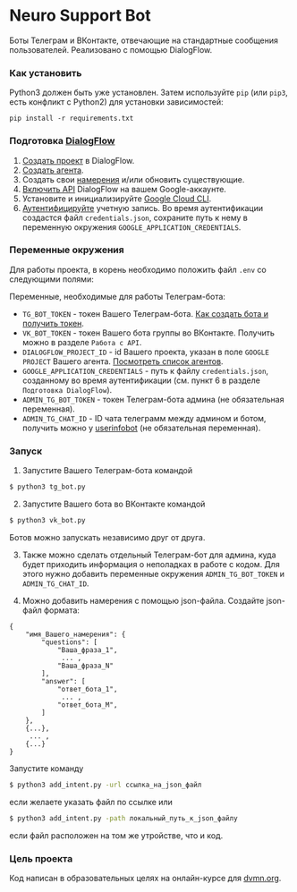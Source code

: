# Neuro Support Bot

Боты Телеграм и ВКонтакте, отвечающие на стандартные сообщения пользователей. Реализовано с помощью DialogFlow.

### Как установить

Python3 должен быть уже установлен. 
Затем используйте `pip` (или `pip3`, есть конфликт с Python2) для установки зависимостей:
```
pip install -r requirements.txt
```

### Подготовка [DialogFlow](https://dialogflow.cloud.google.com/)

1. [Создать проект](https://cloud.google.com/dialogflow/es/docs/quick/setup) в DialogFlow.
2. [Создать агента](https://cloud.google.com/dialogflow/es/docs/quick/build-agent).
3. Создать свои [намерения](https://dialogflow.cloud.google.com/#/agent/newagent-qseq/intents) и/или обновить существующие.
4. [Включить API](https://cloud.google.com/dialogflow/es/docs/quick/setup#api) DialogFlow на вашем Google-аккаунте.
5. Установите и инициализируйте [Google Cloud CLI](https://cloud.google.com/dialogflow/es/docs/quick/setup#sdk). 
6. [Аутентифицируйте](https://cloud.google.com/dialogflow/es/docs/quick/setup#user) учетную запись. Во время аутентификации создастся файл `credentials.json`, сохраните путь к нему в переменную окружения `GOOGLE_APPLICATION_CREDENTIALS`.

### Переменные окружения

Для работы проекта, в корень необходимо положить файл `.env` со следующими полями:

Переменные, необходимые для работы Телеграм-бота:
- `TG_BOT_TOKEN` - токен Вашего Телеграм-бота. [Как создать бота и получить токен](https://core.telegram.org/bots#how-do-i-create-a-bot).
- `VK_BOT_TOKEN` - токен Вашего бота группы во ВКонтакте. Получить можно в разделе `Работа с API`.
- `DIALOGFLOW_PROJECT_ID` - id Вашего проекта, указан в поле `GOOGLE PROJECT` Вашего агента. [Посмотреть список агентов](https://dialogflow.cloud.google.com/#/agents).
- `GOOGLE_APPLICATION_CREDENTIALS` - путь к файлу `credentials.json`, созданному во время аутентификации (см. пункт 6 в разделе `Подготовка DialogFlow`).
- `ADMIN_TG_BOT_TOKEN` - токен Телеграм-бота админа (не обязательная переменная). 
- `ADMIN_TG_CHAT_ID` - ID чата телеграмм между админом и ботом, получить можно у [userinfobot](https://telegram.me/userinfobot) (не обязательная переменная). 

### Запуск

1. Запустите Вашего Телеграм-бота командой
```bash
$ python3 tg_bot.py
```

2. Запустите Вашего бота во ВКонтакте командой
```bash
$ python3 vk_bot.py
```

Ботов можно запускать независимо друг от друга.

3. Также можно сделать отдельный Телеграм-бот для админа, куда будет приходить информация о неполадках в работе с кодом. Для этого нужно добавить переменные окружения `ADMIN_TG_BOT_TOKEN` и `ADMIN_TG_CHAT_ID`.

4. Можно добавить намерения с помощью json-файла. Создайте json-файл формата:
```
{
    "имя_Вашего_намерения": {
        "questions": [
            "Ваша_фраза_1",
             ... ,
            "Ваша_фраза_N"
        ],
        "answer": [
            "ответ_бота_1",
             ... ,
            "ответ_бота_M",
        ]
    },
    {...},
     ... ,
    {...}
}
```
Запустите команду
```bash
$ python3 add_intent.py -url ссылка_на_json_файл
```
если желаете указать файл по ссылке или
```bash
$ python3 add_intent.py -path локальный_путь_к_json_файлу
```
если файл расположен на том же утройстве, что и код.

### Цель проекта

Код написан в образовательных целях на онлайн-курсе для [dvmn.org](https://dvmn.org/).
